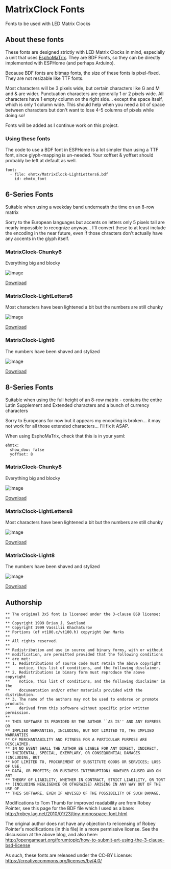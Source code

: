 # MatrixClock Fonts
Fonts to be used with LED Matrix Clocks

## About these fonts
These fonts are designed strictly with LED Matrix Clocks in mind, especially a unit that uses [EsphoMaTrix](https://github.com/lubeda/EsphoMaTrix/). They are BDF Fonts, so they can be directly implemented with ESPHome (and perhaps Arduino).

Because BDF fonts are bitmap fonts, the size of these fonts is pixel-fixed. They are not resizable like TTF fonts.

Most characters will be 3 pixels wide, but certain characters like G and M and & are wider. Punctuation characters are generally 1 or 2 pixels wide.  All characters have 1 empty column on the right side... except the space itself, which is only 1 column wide. This should help when you need a bit of space between characters but don't want to lose 4-5 columns of pixels while doing so!

Fonts will be added as I continue work on this project.

### Using these fonts
The code to use a BDF font in ESPHome is a lot simpler than using a TTF font, since glyph-mapping is un-needed. Your xoffset & yoffset should probably be left at default as well.
```
font: 
  - file: ehmtx/MatrixClock-LightLetters6.bdf
    id: ehmtx_font
```

## 6-Series Fonts
Suitable when using a weekday band underneath the time on an 8-row matrix

Sorry to the European languages but accents on letters only 5 pixels tall are nearly impossible to recognize anyway... I'll convert these to at least include the encoding in the near future, even if those chracters don't actually have any accents in the glyph itself.

### MatrixClock-Chunky6
Everything big and blocky

![image](./6-series/MatrixClock-Chunky6.png)

[Download](./6-series/MatrixClock-Chunky6.bsd)

### MatrixClock-LightLetters6
Most characters have been lightened a bit but the numbers are still chunky

![image](./6-series/MatrixClock-LightLetters6.png)

[Download](./6-series/MatrixClock-LightLetters6.bsd)

### MatrixClock-Light6
The numbers have been shaved and stylized

![image](./6-series/MatrixClock-Light6.png)

[Download](./6-series/MatrixClock-Light6.bsd)

## 8-Series Fonts
Suitable when using the full height of an 8-row matrix - contains the entire Latin Supplement and Extended characters and a bunch of currency characters

Sorry to Europeans for now but it appears my encoding is broken... it may not work for all those extended characters... I'll fix it ASAP.

When using EsphoMaTrix, check that this is in your yaml:
```
ehmtx:
  show_dow: false
  yoffset: 8
```

### MatrixClock-Chunky8
Everything big and blocky

![image](./8-series/MatrixClock-Chunky8.png)

[Download](./8-series/MatrixClock-Chunky8.bsd)

### MatrixClock-LightLetters8
Most characters have been lightened a bit but the numbers are still chunky

![image](./8-series/MatrixClock-LightLetters8.png)

[Download](./8-series/MatrixClock-LightLetters8.bsd)

### MatrixClock-Light8
The numbers have been shaved and stylized

![image](./8-series/MatrixClock-Light8.png)

[Download](./8-series/MatrixClock-Light8.bsd)

## Authorship
```
** The original 3x5 font is licensed under the 3-clause BSD license:
**
** Copyright 1999 Brian J. Swetland
** Copyright 1999 Vassilii Khachaturov
** Portions (of vt100.c/vt100.h) copyright Dan Marks
**
** All rights reserved.
**
** Redistribution and use in source and binary forms, with or without
** modification, are permitted provided that the following conditions
** are met:
** 1. Redistributions of source code must retain the above copyright
**    notice, this list of conditions, and the following disclaimer.
** 2. Redistributions in binary form must reproduce the above copyright
**    notice, this list of conditions, and the following disclaimer in the
**    documentation and/or other materials provided with the distribution.
** 3. The name of the authors may not be used to endorse or promote products
**    derived from this software without specific prior written permission.
**
** THIS SOFTWARE IS PROVIDED BY THE AUTHOR ``AS IS'' AND ANY EXPRESS OR
** IMPLIED WARRANTIES, INCLUDING, BUT NOT LIMITED TO, THE IMPLIED WARRANTIES
** OF MERCHANTABILITY AND FITNESS FOR A PARTICULAR PURPOSE ARE DISCLAIMED.
** IN NO EVENT SHALL THE AUTHOR BE LIABLE FOR ANY DIRECT, INDIRECT,
** INCIDENTAL, SPECIAL, EXEMPLARY, OR CONSEQUENTIAL DAMAGES (INCLUDING, BUT
** NOT LIMITED TO, PROCUREMENT OF SUBSTITUTE GOODS OR SERVICES; LOSS OF USE,
** DATA, OR PROFITS; OR BUSINESS INTERRUPTION) HOWEVER CAUSED AND ON ANY
** THEORY OF LIABILITY, WHETHER IN CONTRACT, STRICT LIABILITY, OR TORT
** (INCLUDING NEGLIGENCE OR OTHERWISE) ARISING IN ANY WAY OUT OF THE USE OF
** THIS SOFTWARE, EVEN IF ADVISED OF THE POSSIBILITY OF SUCH DAMAGE.
```
Modifications to Tom Thumb for improved readability are from Robey Pointer, see this page for the BDF file which I used as a base:  http://robey.lag.net/2010/01/23/tiny-monospace-font.html

The original author does not have any objection to relicensing of Robey Pointer's modifications (in this file) in a more permissive license.  See the discussion at the above blog, and also here: http://opengameart.org/forumtopic/how-to-submit-art-using-the-3-clause-bsd-license

As such, these fonts are released under the CC-BY License: https://creativecommons.org/licenses/by/4.0/
